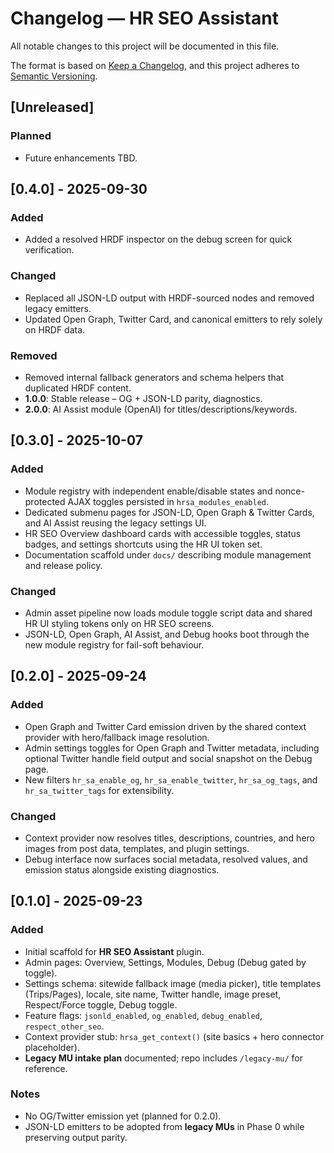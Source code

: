# Changelog — HR SEO Assistant

All notable changes to this project will be documented in this file.

The format is based on [Keep a Changelog](https://keepachangelog.com/en/1.1.0/),
and this project adheres to [Semantic Versioning](https://semver.org/spec/v2.0.0.html).

## [Unreleased]
### Planned
- Future enhancements TBD.

## [0.4.0] - 2025-09-30
### Added
- Added a resolved HRDF inspector on the debug screen for quick verification.

### Changed
- Replaced all JSON-LD output with HRDF-sourced nodes and removed legacy emitters.
- Updated Open Graph, Twitter Card, and canonical emitters to rely solely on HRDF data.

### Removed
- Removed internal fallback generators and schema helpers that duplicated HRDF content.
- **1.0.0**: Stable release – OG + JSON-LD parity, diagnostics.
- **2.0.0**: AI Assist module (OpenAI) for titles/descriptions/keywords.

## [0.3.0] - 2025-10-07
### Added
- Module registry with independent enable/disable states and nonce-protected AJAX toggles persisted in `hrsa_modules_enabled`.
- Dedicated submenu pages for JSON-LD, Open Graph & Twitter Cards, and AI Assist reusing the legacy settings UI.
- HR SEO Overview dashboard cards with accessible toggles, status badges, and settings shortcuts using the HR UI token set.
- Documentation scaffold under `docs/` describing module management and release policy.

### Changed
- Admin asset pipeline now loads module toggle script data and shared HR UI styling tokens only on HR SEO screens.
- JSON-LD, Open Graph, AI Assist, and Debug hooks boot through the new module registry for fail-soft behaviour.

## [0.2.0] - 2025-09-24
### Added
- Open Graph and Twitter Card emission driven by the shared context provider with hero/fallback image resolution.
- Admin settings toggles for Open Graph and Twitter metadata, including optional Twitter handle field output and social snapshot on the Debug page.
- New filters `hr_sa_enable_og`, `hr_sa_enable_twitter`, `hr_sa_og_tags`, and `hr_sa_twitter_tags` for extensibility.

### Changed
- Context provider now resolves titles, descriptions, countries, and hero images from post data, templates, and plugin settings.
- Debug interface now surfaces social metadata, resolved values, and emission status alongside existing diagnostics.

## [0.1.0] - 2025-09-23
### Added
- Initial scaffold for **HR SEO Assistant** plugin.
- Admin pages: Overview, Settings, Modules, Debug (Debug gated by toggle).
- Settings schema: sitewide fallback image (media picker), title templates (Trips/Pages), locale, site name, Twitter handle, image preset, Respect/Force toggle, Debug toggle.
- Feature flags: `jsonld_enabled`, `og_enabled`, `debug_enabled`, `respect_other_seo`.
- Context provider stub: `hrsa_get_context()` (site basics + hero connector placeholder).
- **Legacy MU intake plan** documented; repo includes `/legacy-mu/` for reference.

### Notes
- No OG/Twitter emission yet (planned for 0.2.0).
- JSON-LD emitters to be adopted from **legacy MUs** in Phase 0 while preserving output parity.
